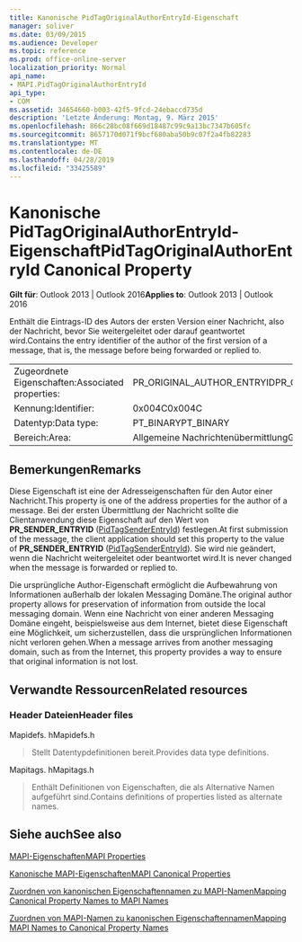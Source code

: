 ```yaml
---
title: Kanonische PidTagOriginalAuthorEntryId-Eigenschaft
manager: soliver
ms.date: 03/09/2015
ms.audience: Developer
ms.topic: reference
ms.prod: office-online-server
localization_priority: Normal
api_name:
- MAPI.PidTagOriginalAuthorEntryId
api_type:
- COM
ms.assetid: 34654660-b003-42f5-9fcd-24ebaccd735d
description: 'Letzte Änderung: Montag, 9. März 2015'
ms.openlocfilehash: 866c28bc08f669d18487c99c9a13bc7347b605fc
ms.sourcegitcommit: 8657170d071f9bcf680aba50b9c07f2a4fb82283
ms.translationtype: MT
ms.contentlocale: de-DE
ms.lasthandoff: 04/28/2019
ms.locfileid: "33425589"
---
```

# <a name="pidtagoriginalauthorentryid-canonical-property"></a><span data-ttu-id="2ca1c-103">Kanonische PidTagOriginalAuthorEntryId-Eigenschaft</span><span class="sxs-lookup"><span data-stu-id="2ca1c-103">PidTagOriginalAuthorEntryId Canonical Property</span></span>

  
  
<span data-ttu-id="2ca1c-104">**Gilt für**: Outlook 2013 | Outlook 2016</span><span class="sxs-lookup"><span data-stu-id="2ca1c-104">**Applies to**: Outlook 2013 | Outlook 2016</span></span> 
  
<span data-ttu-id="2ca1c-105">Enthält die Eintrags-ID des Autors der ersten Version einer Nachricht, also der Nachricht, bevor Sie weitergeleitet oder darauf geantwortet wird.</span><span class="sxs-lookup"><span data-stu-id="2ca1c-105">Contains the entry identifier of the author of the first version of a message, that is, the message before being forwarded or replied to.</span></span>
  
|||
|:-----|:-----|
|<span data-ttu-id="2ca1c-106">Zugeordnete Eigenschaften:</span><span class="sxs-lookup"><span data-stu-id="2ca1c-106">Associated properties:</span></span>  <br/> |<span data-ttu-id="2ca1c-107">PR_ORIGINAL_AUTHOR_ENTRYID</span><span class="sxs-lookup"><span data-stu-id="2ca1c-107">PR_ORIGINAL_AUTHOR_ENTRYID</span></span>  <br/> |
|<span data-ttu-id="2ca1c-108">Kennung:</span><span class="sxs-lookup"><span data-stu-id="2ca1c-108">Identifier:</span></span>  <br/> |<span data-ttu-id="2ca1c-109">0x004C</span><span class="sxs-lookup"><span data-stu-id="2ca1c-109">0x004C</span></span>  <br/> |
|<span data-ttu-id="2ca1c-110">Datentyp:</span><span class="sxs-lookup"><span data-stu-id="2ca1c-110">Data type:</span></span>  <br/> |<span data-ttu-id="2ca1c-111">PT_BINARY</span><span class="sxs-lookup"><span data-stu-id="2ca1c-111">PT_BINARY</span></span>  <br/> |
|<span data-ttu-id="2ca1c-112">Bereich:</span><span class="sxs-lookup"><span data-stu-id="2ca1c-112">Area:</span></span>  <br/> |<span data-ttu-id="2ca1c-113">Allgemeine Nachrichtenübermittlung</span><span class="sxs-lookup"><span data-stu-id="2ca1c-113">General messaging</span></span>  <br/> |
   
## <a name="remarks"></a><span data-ttu-id="2ca1c-114">Bemerkungen</span><span class="sxs-lookup"><span data-stu-id="2ca1c-114">Remarks</span></span>

<span data-ttu-id="2ca1c-115">Diese Eigenschaft ist eine der Adresseigenschaften für den Autor einer Nachricht.</span><span class="sxs-lookup"><span data-stu-id="2ca1c-115">This property is one of the address properties for the author of a message.</span></span> <span data-ttu-id="2ca1c-116">Bei der ersten Übermittlung der Nachricht sollte die Clientanwendung diese Eigenschaft auf den Wert von **PR_SENDER_ENTRYID** ([PidTagSenderEntryId](pidtagsenderentryid-canonical-property.md)) festlegen.</span><span class="sxs-lookup"><span data-stu-id="2ca1c-116">At first submission of the message, the client application should set this property to the value of **PR_SENDER_ENTRYID** ([PidTagSenderEntryId](pidtagsenderentryid-canonical-property.md)).</span></span> <span data-ttu-id="2ca1c-117">Sie wird nie geändert, wenn die Nachricht weitergeleitet oder beantwortet wird.</span><span class="sxs-lookup"><span data-stu-id="2ca1c-117">It is never changed when the message is forwarded or replied to.</span></span> 
  
<span data-ttu-id="2ca1c-118">Die ursprüngliche Author-Eigenschaft ermöglicht die Aufbewahrung von Informationen außerhalb der lokalen Messaging Domäne.</span><span class="sxs-lookup"><span data-stu-id="2ca1c-118">The original author property allows for preservation of information from outside the local messaging domain.</span></span> <span data-ttu-id="2ca1c-119">Wenn eine Nachricht von einer anderen Messaging Domäne eingeht, beispielsweise aus dem Internet, bietet diese Eigenschaft eine Möglichkeit, um sicherzustellen, dass die ursprünglichen Informationen nicht verloren gehen.</span><span class="sxs-lookup"><span data-stu-id="2ca1c-119">When a message arrives from another messaging domain, such as from the Internet, this property provides a way to ensure that original information is not lost.</span></span>
  
## <a name="related-resources"></a><span data-ttu-id="2ca1c-120">Verwandte Ressourcen</span><span class="sxs-lookup"><span data-stu-id="2ca1c-120">Related resources</span></span>

### <a name="header-files"></a><span data-ttu-id="2ca1c-121">Header Dateien</span><span class="sxs-lookup"><span data-stu-id="2ca1c-121">Header files</span></span>

<span data-ttu-id="2ca1c-122">Mapidefs. h</span><span class="sxs-lookup"><span data-stu-id="2ca1c-122">Mapidefs.h</span></span>
  
> <span data-ttu-id="2ca1c-123">Stellt Datentypdefinitionen bereit.</span><span class="sxs-lookup"><span data-stu-id="2ca1c-123">Provides data type definitions.</span></span>
    
<span data-ttu-id="2ca1c-124">Mapitags. h</span><span class="sxs-lookup"><span data-stu-id="2ca1c-124">Mapitags.h</span></span>
  
> <span data-ttu-id="2ca1c-125">Enthält Definitionen von Eigenschaften, die als Alternative Namen aufgeführt sind.</span><span class="sxs-lookup"><span data-stu-id="2ca1c-125">Contains definitions of properties listed as alternate names.</span></span>
    
## <a name="see-also"></a><span data-ttu-id="2ca1c-126">Siehe auch</span><span class="sxs-lookup"><span data-stu-id="2ca1c-126">See also</span></span>



[<span data-ttu-id="2ca1c-127">MAPI-Eigenschaften</span><span class="sxs-lookup"><span data-stu-id="2ca1c-127">MAPI Properties</span></span>](mapi-properties.md)
  
[<span data-ttu-id="2ca1c-128">Kanonische MAPI-Eigenschaften</span><span class="sxs-lookup"><span data-stu-id="2ca1c-128">MAPI Canonical Properties</span></span>](mapi-canonical-properties.md)
  
[<span data-ttu-id="2ca1c-129">Zuordnen von kanonischen Eigenschaftennamen zu MAPI-Namen</span><span class="sxs-lookup"><span data-stu-id="2ca1c-129">Mapping Canonical Property Names to MAPI Names</span></span>](mapping-canonical-property-names-to-mapi-names.md)
  
[<span data-ttu-id="2ca1c-130">Zuordnen von MAPI-Namen zu kanonischen Eigenschaftennamen</span><span class="sxs-lookup"><span data-stu-id="2ca1c-130">Mapping MAPI Names to Canonical Property Names</span></span>](mapping-mapi-names-to-canonical-property-names.md)

